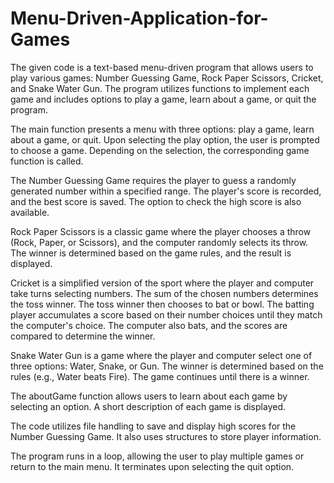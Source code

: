 # Menu-Driven-Application-for-Games
The given code is a text-based menu-driven program that allows users to play various games: Number Guessing Game, Rock Paper Scissors, Cricket, and Snake Water Gun. The program utilizes functions to implement each game and includes options to play a game, learn about a game, or quit the program.

The main function presents a menu with three options: play a game, learn about a game, or quit. Upon selecting the play option, the user is prompted to choose a game. Depending on the selection, the corresponding game function is called.

The Number Guessing Game requires the player to guess a randomly generated number within a specified range. The player's score is recorded, and the best score is saved. The option to check the high score is also available.

Rock Paper Scissors is a classic game where the player chooses a throw (Rock, Paper, or Scissors), and the computer randomly selects its throw. The winner is determined based on the game rules, and the result is displayed.

Cricket is a simplified version of the sport where the player and computer take turns selecting numbers. The sum of the chosen numbers determines the toss winner. The toss winner then chooses to bat or bowl. The batting player accumulates a score based on their number choices until they match the computer's choice. The computer also bats, and the scores are compared to determine the winner.

Snake Water Gun is a game where the player and computer select one of three options: Water, Snake, or Gun. The winner is determined based on the rules (e.g., Water beats Fire). The game continues until there is a winner.

The aboutGame function allows users to learn about each game by selecting an option. A short description of each game is displayed.

The code utilizes file handling to save and display high scores for the Number Guessing Game. It also uses structures to store player information.

The program runs in a loop, allowing the user to play multiple games or return to the main menu. It terminates upon selecting the quit option.
